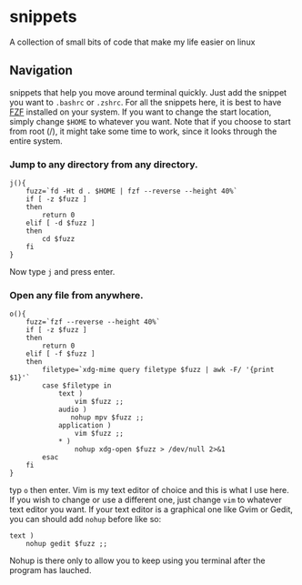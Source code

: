 # snippets
A collection of small bits of code that make my life easier on linux
## Navigation
snippets that help you move around terminal quickly. Just add the snippet you want to `.bashrc` or `.zshrc`. For all the snippets here, it is best to have [FZF](https://github.com/junegunn/fzf) installed on your system. If you want to change the start location, simply change `$HOME` to whatever you want. Note that if you choose to start from root (/), it might take some time to work, since it looks through the entire system.
### Jump to any directory from any directory.

```shell
j(){
    fuzz=`fd -Ht d . $HOME | fzf --reverse --height 40%`
    if [ -z $fuzz ]
    then 
        return 0
    elif [ -d $fuzz ]
    then
        cd $fuzz
    fi
}

```
Now type `j` and press enter. 

### Open any file from anywhere.
```shell
o(){
    fuzz=`fzf --reverse --height 40%`
    if [ -z $fuzz ]
    then 
        return 0
    elif [ -f $fuzz ]
    then
        filetype=`xdg-mime query filetype $fuzz | awk -F/ '{print $1}'`
        case $filetype in
            text )
                vim $fuzz ;;
            audio )
               nohup mpv $fuzz ;;
            application )
                vim $fuzz ;;
            * )
                nohup xdg-open $fuzz > /dev/null 2>&1
        esac
    fi
}

```
typ `o` then enter. Vim is my text editor of choice and this is what I use here. If you wish to change or use a different one, just change `vim` to whatever text editor you want. If your text editor is a graphical one like Gvim or Gedit, you can should add `nohup` before like so:
```
text )
    nohup gedit $fuzz ;;
```
Nohup is there only to allow you to keep using you terminal after the program has lauched.

